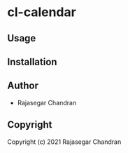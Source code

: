 # cl-calendar



## Usage

## Installation

## Author

* Rajasegar Chandran

## Copyright

Copyright (c) 2021 Rajasegar Chandran

